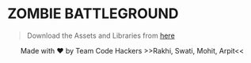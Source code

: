 # ZOMBIE BATTLEGROUND

> Download the Assets and Libraries from [here]()

<div align="center">
Made with ❤️ by Team Code Hackers
>>Rakhi, Swati, Mohit, Arpit<<
</div>